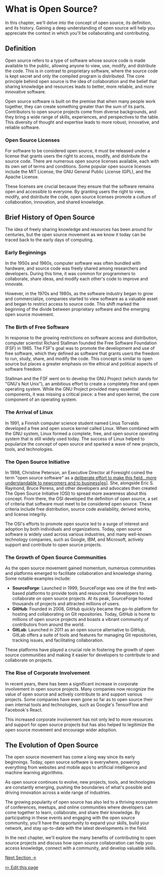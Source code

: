 # What is Open Source?

In this chapter, we'll delve into the concept of open source, its definition, and its history. Gaining a deep understanding of open source will help you appreciate the context in which you'll be collaborating and contributing.

## Definition

Open source refers to a type of software whose source code is made available to the public, allowing anyone to view, use, modify, and distribute the code. This is in contrast to proprietary software, where the source code is kept secret and only the compiled program is distributed. The core principle behind open source is the idea of collaboration and the belief that sharing knowledge and resources leads to better, more reliable, and more innovative software.

Open source software is built on the premise that when many people work together, they can create something greater than the sum of its parts. Contributors to open source projects come from diverse backgrounds, and they bring a wide range of skills, experiences, and perspectives to the table. This diversity of thought and expertise leads to more robust, innovative, and reliable software.

### Open Source Licenses

For software to be considered open source, it must be released under a license that grants users the right to access, modify, and distribute the source code. There are numerous open source licenses available, each with its own set of terms and conditions. Some popular open source licenses include the MIT License, the GNU General Public License (GPL), and the Apache License.

These licenses are crucial because they ensure that the software remains open and accessible to everyone. By granting users the right to view, modify, and distribute the code, open source licenses promote a culture of collaboration, innovation, and shared knowledge.

## Brief History of Open Source

The idea of freely sharing knowledge and resources has been around for centuries, but the open source movement as we know it today can be traced back to the early days of computing.

### Early Beginnings

In the 1950s and 1960s, computer software was often bundled with hardware, and source code was freely shared among researchers and developers. During this time, it was common for programmers to collaborate, share ideas, and modify each other's code to improve and innovate.

However, in the 1970s and 1980s, as the software industry began to grow and commercialize, companies started to view software as a valuable asset and began to restrict access to source code. This shift marked the beginning of the divide between proprietary software and the emerging open source movement.

### The Birth of Free Software

In response to the growing restrictions on software access and distribution, computer scientist Richard Stallman founded the Free Software Foundation (FSF) in 1985. The FSF's goal was to promote the development and use of free software, which they defined as software that grants users the freedom to run, study, share, and modify the code. This concept is similar to open source but places a greater emphasis on the ethical and political aspects of software freedom.

Stallman and the FSF went on to develop the GNU Project (which stands for "GNU's Not Unix"), an ambitious effort to create a completely free and open operating system. While the GNU Project provided many essential components, it was missing a critical piece: a free and open kernel, the core component of an operating system.

### The Arrival of Linux

In 1991, a Finnish computer science student named Linus Torvalds developed a free and open source kernel called Linux. When combined with the GNU system, Linux formed a complete, free, and open source operating system that is still widely used today. The success of Linux helped to popularize the concept of open source and sparked a wave of new projects, tools, and technologies.

### The Open Source Initiative

In 1998, Christine Peterson, an Executive Director at Foresight coined the term "open source software" as a [deliberate effort to make this field...more understandable to newcomers and to business[es]](https://opensource.com/article/18/2/coining-term-open-source-software). She, alongside Eric S. Raymond, Bruce Perens, and other developers and advocates then created The Open Source Initiative (OSI) to spread more awareness about this concept. From there, the OSI developed the definition of open source, a set of criteria that software must meet to be considered open source. These criteria include free distribution, source code availability, derived works, and license integrity.

The OSI's efforts to promote open source led to a surge of interest and adoption by both individuals and organizations. Today, open source software is widely used across various industries, and many well-known technology companies, such as Google, IBM, and Microsoft, actively support and contribute to open source projects.

### The Growth of Open Source Communities

As the open source movement gained momentum, numerous communities and platforms emerged to facilitate collaboration and knowledge sharing. Some notable examples include:

- **SourceForge**: Launched in 1999, SourceForge was one of the first web-based platforms to provide tools and resources for developers to collaborate on open source projects. At its peak, SourceForge hosted thousands of projects and attracted millions of users.
- **GitHub**: Founded in 2008, GitHub quickly became the go-to platform for hosting and collaborating on Git repositories. Today, GitHub is home to millions of open source projects and boasts a vibrant community of contributors from around the world.
- **GitLab**: Launched in 2011 as an open source alternative to GitHub, GitLab offers a suite of tools and features for managing Git repositories, tracking issues, and facilitating collaboration.

These platforms have played a crucial role in fostering the growth of open source communities and making it easier for developers to contribute to and collaborate on projects.

### The Rise of Corporate Involvement

In recent years, there has been a significant increase in corporate involvement in open source projects. Many companies now recognize the value of open source and actively contribute to and support various projects. Some companies have even gone so far as to open source their own internal tools and technologies, such as Google's TensorFlow and Facebook's React.

This increased corporate involvement has not only led to more resources and support for open source projects but has also helped to legitimize the open source movement and encourage wider adoption.

## The Evolution of Open Source

The open source movement has come a long way since its early beginnings. Today, open source software is everywhere, powering everything from websites and mobile apps to artificial intelligence and machine learning algorithms.

As open source continues to evolve, new projects, tools, and technologies are constantly emerging, pushing the boundaries of what's possible and driving innovation across a wide range of industries.

The growing popularity of open source has also led to a thriving ecosystem of conferences, meetups, and online communities where developers can come together to learn, collaborate, and share their knowledge. By participating in these events and engaging with the open source community, you'll have the opportunity to expand your skills, build your network, and stay up-to-date with the latest developments in the field.

In the next chapter, we'll explore the many benefits of contributing to open source projects and discuss how open source collaboration can help you access knowledge, connect with a community, and develop valuable skills.

[Next Section ->](./03-why-open-source.md)

<footer>
  <a href="https://github.com/open-sauced/intro/blob/main/docs/intro-to-oss/02-what-is-open-source.md">✏️ Edit this page</a>
</footer>
